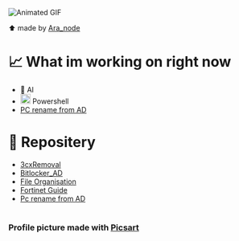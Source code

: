 ![Animated GIF](https://media.giphy.com/media/v1.Y2lkPTc5MGI3NjExN2MyMjhmZjVlNTY2ZDUwMDFmZTFjYzQxMDA4Y2YyNWFjZWZhNGI2MSZlcD12MV9pbnRlcm5hbF9naWZzX2dpZklkJmN0PWc/BxcBAB2UwGCCPRrlIi/giphy.gif)

⬆️ made by [Ara_node](https://codepen.io/ara_node)

# 📈 What im working on right now
* 🤖  AI
* <img src="https://se.ewi.tudelft.nl/desosa2019/chapters/powershell/images/powershell/PowerShellLogo.png" width="20" > Powershell
* [PC rename from AD](https://github.com/Narco360/PC_rename)
# 📁 Repositery 
* [3cxRemoval](https://github.com/Narco360/3CXremove)
* [Bitlocker_AD](https://github.com/Narco360/Bitlocker_AD)
* [File Organisation](https://github.com/Narco360/fileOrganisation)
* [Fortinet Guide](https://github.com/Narco360/Fortinet)
* [Pc rename from AD](https://github.com/Narco360/PC_rename)
#
### Profile picture made with [Picsart](https://picsart.com/ru)
